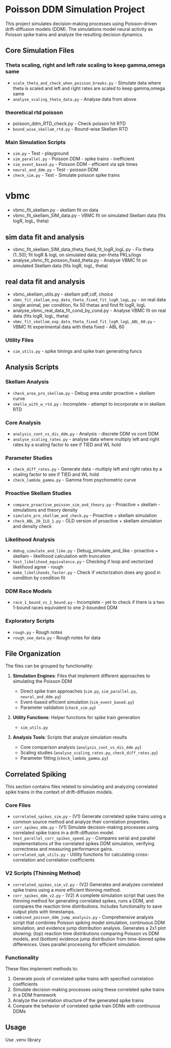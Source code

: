 # Poisson DDM Simulation Project

This project simulates decision-making processes using Poisson-driven drift-diffusion models (DDM). The simulations model neural activity as Poisson spike trains and analyze the resulting decision dynamics.

## Core Simulation Files

### Theta scaling, right and left rate scaling to keep gamma,omega same
- `scale_theta_and_check_when_poisson_breaks.py` - Simulate data where theta is scaled and left and right rates are scaled to keep gamma,omega same
- `analyse_scaling_theta_data.py` - Analyse data from above

### theoretical rtd poisson
- poisson_ddm_RTD_check.py - Check poisson hit RTD
- `bound_wise_skellam_rtd.py` - Bound-wise Skellam RTD

### Main Simulation Scripts
- `sim.py` - Test - playground
- `sim_parallel.py` - Poisson DDM - spike trains - inefficient
- `sim_event_based.py` - Poisson DDM - efficient via spk times
- `neural_and_ddm.py` - Test - poisson DDM
- `check_sim.py` - Test - Simulate poisson spike trains


# vbmc 
- vbmc_fit_skellam.py - skellam fit on data
- vbmc_fit_skellam_SIM_data.py - VBMC fit on simulated Skellam data (fits logR, logL, theta)

## sim data fit and analysis
- vbmc_fit_skellam_SIM_data_theta_fixed_fit_logR_logL.py - Fix theta (1..50); fit logR & logL on simulated data; per-theta PKLs/logs
- analyse_vbmc_fit_poisson_fixed_theta.py - Analyse VBMC fit on simulated Skellam data (fits logR, logL, theta)

## real data fit and analysis
- vbmc_skellam_utils.py - skellam pdf,cdf, choice
- `vbmc_fit_skellam_exp_data_theta_fixed_fit_logR_logL.py` - on real data single animal, per condition, fix 50 thetas and find fit logR, logL
- analyse_vbmc_real_data_fit_cond_by_cond.py - Analyse VBMC fit on real data (fits logR, logL, theta)
- `vbmc_fit_skellam_exp_data_theta_fixed_fit_logR_logL_ABL_60.py` - VBMC fit experimental data with theta fixed - ABL 60


### Utility Files
- `sim_utils.py` - spike timings and spike train generating funcs

## Analysis Scripts

### Skellam Analysis
- `check_area_pro_skellam.py` - Debug area under proactive + skellam curve
- `skella_with_w_rtd.py` - Incomplete - attempt to incorporate w in skellam RTD

### Core Analysis
- `analysis_cont_vs_dis_ddm.py` - Analysis - discrete DDM vs cont DDM
- `analyse_scaling_rates.py` - analyse data where multiply left and right rates by a scaling factor to see if TIED and WL hold

### Parameter Studies
- `check_diff_rates.py` - Generate data - multiply left and right rates by a scaling factor to see if TIED and WL hold
- `check_lambda_gamma.py` - Gamma from psychometric curve

### Proactive Skellam Studies
- `compare_proactive_poisson_sim_and_theory.py` - Proactive + skellam - simulations and theory density
- `simulate_pro_skellam_and_check.py` - Proactive + skellam simulation
- `check_ABL_20_ILD_1.py` - OLD version of proactive + skellam simulation and density check

### Likelihood Analysis
- `debug_simulate_and_like.py` - Debug_simulate_and_like - proactive + skellam - likelihood calculation with truncation
- `test_likelihood_equivalence.py` - Checking if loop and vectorized likelihood agree - rough
- `make_likelihoods_faster.py` - Check if vectorization does any good in condition by condition fit

### DDM Race Models
- `race_1_bound_vs_2_bound.py` - Incomplete - yet to check if there is a two 1-bound races equivalent to one 2-bounded DDM

### Exploratory Scripts
- `rough.py` - Rough notes
- `rough_see_data.py` - Rough notes for data

## File Organization

The files can be grouped by functionality:

1. **Simulation Engines**: Files that implement different approaches to simulating the Poisson DDM
   - Direct spike train approaches (`sim.py`, `sim_parallel.py`, `neural_and_ddm.py`)
   - Event-based efficient simulation (`sim_event_based.py`)
   - Parameter validation (`check_sim.py`)

2. **Utility Functions**: Helper functions for spike train generation
   - `sim_utils.py`

3. **Analysis Tools**: Scripts that analyze simulation results
   - Core comparison analysis (`analysis_cont_vs_dis_ddm.py`)
   - Scaling studies (`analyse_scaling_rates.py`, `check_diff_rates.py`)
   - Parameter fitting (`check_lambda_gamma.py`)

## Correlated Spiking

This section contains files related to simulating and analyzing correlated spike trains in the context of drift-diffusion models.

### Core Files
- `correlated_spikes_sim.py` - (V1) Generate correlated spike trains using a common source method and analyze their correlation properties.
- `corr_spikes_ddm.py` - (V1) Simulate decision-making processes using correlated spike trains in a drift-diffusion model.
- `test_parallel_corr_spikes_speed.py` - Compares serial and parallel implementations of the correlated spikes DDM simulation, verifying correctness and measuring performance gains.
- `correlated_spk_utils.py` - Utility functions for calculating cross-correlation and correlation coefficients

### V2 Scripts (Thinning Method)
- `correlated_spikes_sim_v2.py` - (V2) Generates and analyzes correlated spike trains using a more efficient thinning method.
- `corr_spikes_ddm_v2.py` - (V2) A complete simulation script that uses the thinning method for generating correlated spikes, runs a DDM, and compares the reaction time distributions. Includes functionality to save output plots with timestamps.
- `combined_poisson_ddm_jump_analysis.py` - Comprehensive analysis script that combines Poisson spiking model simulation, continuous DDM simulation, and evidence jump distribution analysis. Generates a 2x1 plot showing: (top) reaction time distributions comparing Poisson vs DDM models, and (bottom) evidence jump distribution from time-binned spike differences. Uses parallel processing for efficient simulation.

### Functionality
These files implement methods to:
1. Generate pools of correlated spike trains with specified correlation coefficients
2. Simulate decision-making processes using these correlated spike trains in a DDM framework
3. Analyze the correlation structure of the generated spike trains
4. Compare the behavior of correlated spike train DDMs with continuous DDMs

## Usage

Use .venv library